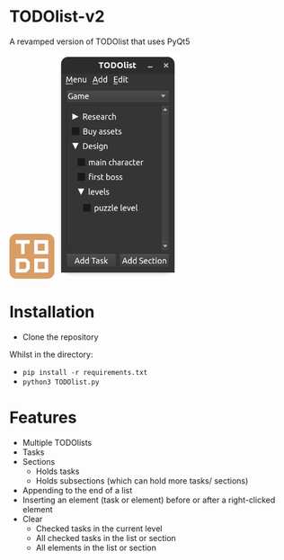 # TODOlist-v2
A revamped version of TODOlist that uses PyQt5

<img src="./icon.png" height="80px" />

<img src="./TODOlist_screenshot.png" height="400px" />

# Installation

* Clone the repository

Whilst in the directory:
* `pip install -r requirements.txt`
* `python3 TODOlist.py`

# Features

* Multiple TODOlists
* Tasks
* Sections
  * Holds tasks
  * Holds subsections (which can hold more tasks/ sections)
* Appending to the end of a list
* Inserting an element (task or element) before or after a right-clicked element
* Clear
  * Checked tasks in the current level
  * All checked tasks in the list or section
  * All elements in the list or section
